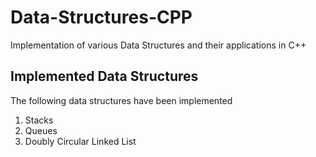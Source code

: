 # Data-Structures-CPP
Implementation of various Data Structures and their applications in C++

## Implemented Data Structures
The following data structures have been implemented

1. Stacks
2. Queues
3. Doubly Circular Linked List
